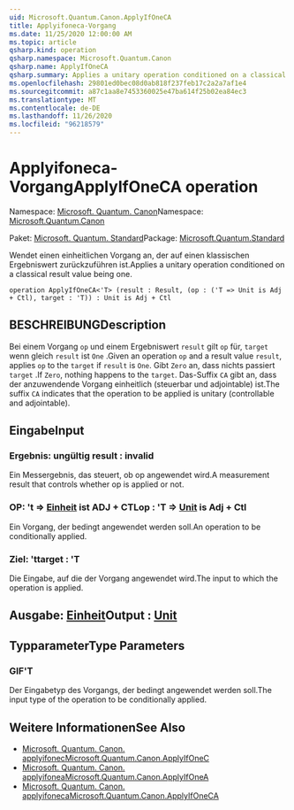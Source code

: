 ```yaml
---
uid: Microsoft.Quantum.Canon.ApplyIfOneCA
title: Applyifoneca-Vorgang
ms.date: 11/25/2020 12:00:00 AM
ms.topic: article
qsharp.kind: operation
qsharp.namespace: Microsoft.Quantum.Canon
qsharp.name: ApplyIfOneCA
qsharp.summary: Applies a unitary operation conditioned on a classical result value being one.
ms.openlocfilehash: 29801ed0bec08d0ab818f237feb17c2a2a7af1e4
ms.sourcegitcommit: a87c1aa8e7453360025e47ba614f25b02ea84ec3
ms.translationtype: MT
ms.contentlocale: de-DE
ms.lasthandoff: 11/26/2020
ms.locfileid: "96218579"
---
```

# <a name="applyifoneca-operation"></a><span data-ttu-id="2f82c-102">Applyifoneca-Vorgang</span><span class="sxs-lookup"><span data-stu-id="2f82c-102">ApplyIfOneCA operation</span></span>

<span data-ttu-id="2f82c-103">Namespace: [Microsoft. Quantum. Canon](xref:Microsoft.Quantum.Canon)</span><span class="sxs-lookup"><span data-stu-id="2f82c-103">Namespace: [Microsoft.Quantum.Canon](xref:Microsoft.Quantum.Canon)</span></span>

<span data-ttu-id="2f82c-104">Paket: [Microsoft. Quantum. Standard](https://nuget.org/packages/Microsoft.Quantum.Standard)</span><span class="sxs-lookup"><span data-stu-id="2f82c-104">Package: [Microsoft.Quantum.Standard](https://nuget.org/packages/Microsoft.Quantum.Standard)</span></span>


<span data-ttu-id="2f82c-105">Wendet einen einheitlichen Vorgang an, der auf einen klassischen Ergebniswert zurückzuführen ist.</span><span class="sxs-lookup"><span data-stu-id="2f82c-105">Applies a unitary operation conditioned on a classical result value being one.</span></span>

```qsharp
operation ApplyIfOneCA<'T> (result : Result, (op : ('T => Unit is Adj + Ctl), target : 'T)) : Unit is Adj + Ctl
```


## <a name="description"></a><span data-ttu-id="2f82c-106">BESCHREIBUNG</span><span class="sxs-lookup"><span data-stu-id="2f82c-106">Description</span></span>

<span data-ttu-id="2f82c-107">Bei einem Vorgang `op` und einem Ergebniswert `result` gilt `op` für, `target` wenn gleich `result` ist `One` .</span><span class="sxs-lookup"><span data-stu-id="2f82c-107">Given an operation `op` and a result value `result`, applies `op` to the `target` if `result` is `One`.</span></span> <span data-ttu-id="2f82c-108">Gibt `Zero` an, dass nichts passiert `target` .</span><span class="sxs-lookup"><span data-stu-id="2f82c-108">If `Zero`, nothing happens to the `target`.</span></span>
<span data-ttu-id="2f82c-109">Das-Suffix `CA` gibt an, dass der anzuwendende Vorgang einheitlich (steuerbar und adjointable) ist.</span><span class="sxs-lookup"><span data-stu-id="2f82c-109">The suffix `CA` indicates that the operation to be applied is unitary (controllable and adjointable).</span></span>

## <a name="input"></a><span data-ttu-id="2f82c-110">Eingabe</span><span class="sxs-lookup"><span data-stu-id="2f82c-110">Input</span></span>

### <a name="result--__invalidresult__"></a><span data-ttu-id="2f82c-111">Ergebnis: __ungültig <Result>__</span><span class="sxs-lookup"><span data-stu-id="2f82c-111">result : __invalid<Result>__</span></span>

<span data-ttu-id="2f82c-112">Ein Messergebnis, das steuert, ob op angewendet wird.</span><span class="sxs-lookup"><span data-stu-id="2f82c-112">A measurement result that controls whether op is applied or not.</span></span>


### <a name="op--t--unit--is-adj--ctl"></a><span data-ttu-id="2f82c-113">OP: 't => [Einheit](xref:microsoft.quantum.lang-ref.unit)  ist ADJ + CTL</span><span class="sxs-lookup"><span data-stu-id="2f82c-113">op : 'T => [Unit](xref:microsoft.quantum.lang-ref.unit)  is Adj + Ctl</span></span>

<span data-ttu-id="2f82c-114">Ein Vorgang, der bedingt angewendet werden soll.</span><span class="sxs-lookup"><span data-stu-id="2f82c-114">An operation to be conditionally applied.</span></span>


### <a name="target--t"></a><span data-ttu-id="2f82c-115">Ziel: 't</span><span class="sxs-lookup"><span data-stu-id="2f82c-115">target : 'T</span></span>

<span data-ttu-id="2f82c-116">Die Eingabe, auf die der Vorgang angewendet wird.</span><span class="sxs-lookup"><span data-stu-id="2f82c-116">The input to which the operation is applied.</span></span>



## <a name="output--unit"></a><span data-ttu-id="2f82c-117">Ausgabe: [Einheit](xref:microsoft.quantum.lang-ref.unit)</span><span class="sxs-lookup"><span data-stu-id="2f82c-117">Output : [Unit](xref:microsoft.quantum.lang-ref.unit)</span></span>



## <a name="type-parameters"></a><span data-ttu-id="2f82c-118">Typparameter</span><span class="sxs-lookup"><span data-stu-id="2f82c-118">Type Parameters</span></span>

### <a name="t"></a><span data-ttu-id="2f82c-119">GIF</span><span class="sxs-lookup"><span data-stu-id="2f82c-119">'T</span></span>

<span data-ttu-id="2f82c-120">Der Eingabetyp des Vorgangs, der bedingt angewendet werden soll.</span><span class="sxs-lookup"><span data-stu-id="2f82c-120">The input type of the operation to be conditionally applied.</span></span>

## <a name="see-also"></a><span data-ttu-id="2f82c-121">Weitere Informationen</span><span class="sxs-lookup"><span data-stu-id="2f82c-121">See Also</span></span>

- [<span data-ttu-id="2f82c-122">Microsoft. Quantum. Canon. applyifonec</span><span class="sxs-lookup"><span data-stu-id="2f82c-122">Microsoft.Quantum.Canon.ApplyIfOneC</span></span>](xref:Microsoft.Quantum.Canon.ApplyIfOneC)
- [<span data-ttu-id="2f82c-123">Microsoft. Quantum. Canon. applyifonea</span><span class="sxs-lookup"><span data-stu-id="2f82c-123">Microsoft.Quantum.Canon.ApplyIfOneA</span></span>](xref:Microsoft.Quantum.Canon.ApplyIfOneA)
- [<span data-ttu-id="2f82c-124">Microsoft. Quantum. Canon. applyifoneca</span><span class="sxs-lookup"><span data-stu-id="2f82c-124">Microsoft.Quantum.Canon.ApplyIfOneCA</span></span>](xref:Microsoft.Quantum.Canon.ApplyIfOneCA)